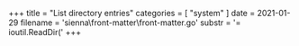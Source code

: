 +++
title = "List directory entries"
categories = [ "system" ]
date = 2021-01-29
filename = 'sienna\front-matter\front-matter.go'
substr = '= ioutil.ReadDir('
+++
